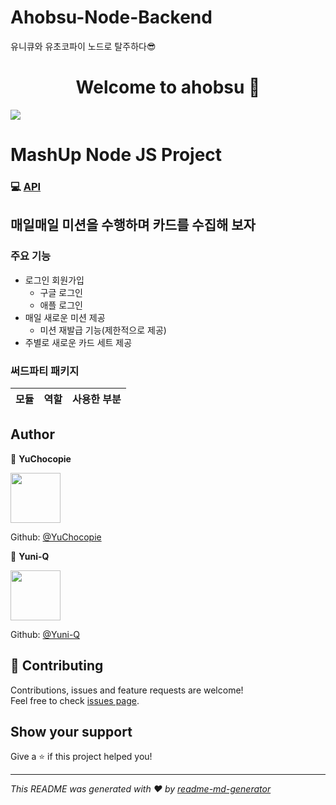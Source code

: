 # Ahobsu-Node-Backend

유니큐와 유초코파이 노드로 탈주하다😎

<h1 align="center">Welcome to ahobsu 👋</h1>
<p>
  <img src="https://img.shields.io/badge/version-1.0.0-blue.svg?cacheSeconds=2592000" />
</p>

# MashUp Node JS Project

### 💻 [API](http://ec2-54-175-1-15.compute-1.amazonaws.com/apiDocs/)

## 매일매일 미션을 수행하며 카드를 수집해 보자

### 주요 기능

- 로그인 회원가입
  - 구글 로그인
  - 애플 로그인
- 매일 새로운 미션 제공
  - 미션 재발급 기능(제한적으로 제공)
- 주별로 새로운 카드 세트 제공

### 써드파티 패키지

| 모듈 | 역할 | 사용한 부분 |
| ---- | ---- | ----------- |


## Author

👤 **YuChocopie**

<img src="https://avatars2.githubusercontent.com/u/18034145?s=460&v=4" width=80/>

Github: [@YuChocopie](https://github.com/YuChocopie)

👤 **Yuni-Q**

<img src="https://avatars0.githubusercontent.com/u/18049757?s=460&v=4" width=80/>

Github: [@Yuni-Q](https://github.com/Yuni-Q)

## 🤝 Contributing

Contributions, issues and feature requests are welcome!<br />Feel free to check [issues page](https://github.com/mash-up-kr/Ahobsu-Node-Backend/issues).

## Show your support

Give a ⭐️ if this project helped you!

---

_This README was generated with ❤️ by [readme-md-generator](https://github.com/kefranabg/readme-md-generator)_
